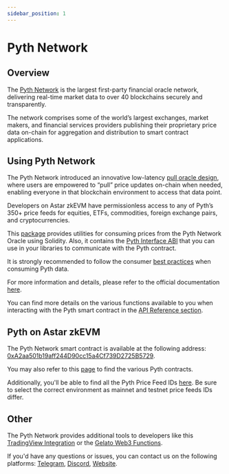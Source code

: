 ```yaml
---
sidebar_position: 1
---
```


# Pyth Network

[Pyth Network]: https://pyth.network/

## Overview

The [Pyth Network] is the largest first-party financial oracle network, delivering real-time market data to over 40 blockchains securely and transparently.

The network comprises some of the world’s largest exchanges, market makers, and financial services providers publishing their proprietary price data on-chain for aggregation and distribution to smart contract applications.

## Using Pyth Network
                                                                                       
The Pyth Network introduced an innovative low-latency [pull oracle design](https://docs.pyth.network/documentation/pythnet-price-feeds/on-demand), where users are empowered to “pull” price updates on-chain when needed, enabling everyone in that blockchain environment to access that data point. 

Developers on Astar zkEVM have permissionless access to any of Pyth’s 350+ price feeds for equities, ETFs, commodities, foreign exchange pairs, and cryptocurrencies.

This [package](https://github.com/pyth-network/pyth-crosschain/tree/main/target_chains/ethereum/sdk/solidity) provides utilities for consuming prices from the Pyth Network Oracle using Solidity. Also, it contains the [Pyth Interface ABI](https://github.com/pyth-network/pyth-crosschain/blob/main/target_chains/ethereum/sdk/solidity/abis/IPyth.json) that you can use in your libraries to communicate with the Pyth contract.

It is strongly recommended to follow the consumer [best practices](https://docs.pyth.network/documentation/pythnet-price-feeds/best-practices) when consuming Pyth data. 

For more information and details, please refer to the official documentation [here](https://docs.pyth.network/documentation).

You can find more details on the various functions available to you when interacting with the Pyth smart contract in the [API Reference section](https://docs.pyth.network/evm).

## Pyth on Astar zkEVM

The Pyth Network smart contract is available at the following address: [0xA2aa501b19aff244D90cc15a4Cf739D2725B5729](https://zkatana.explorer.startale.com/address/0xA2aa501b19aff244D90cc15a4Cf739D2725B5729).

You may also refer to this [page](https://docs.pyth.network/documentation/pythnet-price-feeds/evm) to find the various Pyth contracts.

Additionally, you'll be able to find all the Pyth Price Feed IDs [here](https://pyth.network/developers/price-feed-ids). Be sure to select the correct environment as mainnet and testnet price feeds IDs differ.

## Other

The Pyth Network provides additional tools to developers like this [TradingView Integration](https://docs.pyth.network/guides/how-to-create-tradingview-charts) or the [Gelato Web3 Functions](https://docs.pyth.network/guides/how-to-schedule-price-updates-with-gelato).  

If you'd have any questions or issues, you can contact us on the following platforms: [Telegram](https://t.me/Pyth_Network), [Discord](https://discord.gg/invite/PythNetwork), [Website](https://pyth.network/contact).
